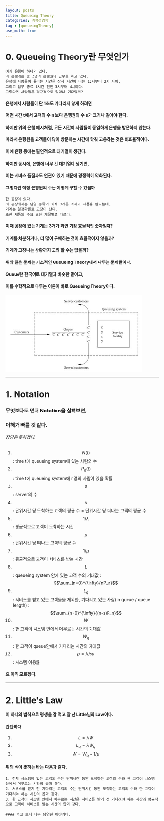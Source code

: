 ```yaml
---
layout: posts
title: Queueing Theory
categories: 계량경영학
tag : [queueingTheory]
use_math: true
---
```


# 0. Queueing Theory란 무엇인가
```
여기 은행이 하나가 있다.  
이 은행에는 총 3명의 은행원이 근무를 하고 있다.  
은행에 사람들이 몰리는 시간은 잠시 시간이 나는 12시부터 2시 사이,  
그리고 업무 종료 1시간 전인 3시부터 4시이다.  
그렇다면 사람들은 평균적으로 얼마나 기다릴까?  
```


#### 은행에서 사람들이 단 1초도 기다리지 않게 하려면  
#### 어떤 시간 t에서 고객의 수 n 보다 은행원의 수 s가 크거나 같아야 한다.  
#### 하지만 위의 은행 예시처럼, 모든 시간에 사람들이 동일하게 은행을 방문하지 않는다.  
#### 따라서 은행원을 고객들이 많이 방문하는 시간에 맞춰 고용하는 것은 비효율적이다.  
#### 이에 은행 등에는 필연적으로 대기열이 생긴다.  

#### 하지만 동시에, 은행에 너무 긴 대기열이 생기면,  
#### 이는 서비스 품질과도 연관이 있기 때문에 경쟁력이 약화된다.  
#### 그렇다면 적정 은행원의 수는 어떻게 구할 수 있을까 


```
한 공장이 있다. 
이 공장에서는 단일 종류의 기계 3개를 가지고 제품을 만드는데,  
기계는 일정확률로 고장이 난다.  
또한 제품의 수요 또한 계절별로 다르다.  
```
#### 이때 공장에 있는 기계는 3개가 과연 가장 효율적인 숫자일까?  
#### 기계를 처분하거나, 더 많이 구매하는 것이 효율적이지 않을까?  
#### 기계가 고장나는 상황까지 고려 할 수는 없을까?  

#### 위와 같은 문제는 기초적인 Queueing Theory에서 다루는 문제들이다.  
#### Queue란 한국어로 대기열과 비슷한 말이고,  
#### 이를 수학적으로 다루는 이론이 바로 Queueing Theory이다.  

![queue_basic](./queue_basic.JPG)

---

# 1. Notation 

### 무엇보다도 먼저 Notation을 살펴보면, 
### 이해가 빠를 것 같다. 
###### 장담은 못하겠다. 

1. $$N(t)$$ : time t에 queueing system에 있는 사람의 수
2. $$P_n(t)$$ : time t에 queueing system에 n명의 사람이 있을 확률
3. $$s$$ : server의 수 
4. $$\lambda$$ : 단위시간 당 도착하는 고객의 평균 수 = 단위시간 당 떠나는 고객의 평균 수 
5. $$1/\lambda$$ : 평균적으로 고객이 도착하는 시간 
5. $$\mu$$ : 단위시간 당 떠나는 고객의 평균 수 
7. $$1/\mu$$ : 평균적으로 고객이 서비스를 받는 시간 
8.  $$L$$ : queueing system 안에 있는 고객 수의 기대값 : $$\sum_{n=0}^{\infty}{nP_n}$$
9. $$L_q$$ : 서비스를 받고 있는 고객들을 제외한, 기다리고 있는 사람(in queue / queue length) : $$\sum_{n=0}^{\infty}{(n-s)P_n}$$
10. $$W$$ : 한 고객이 시스템 안에서 머무르는 시간의 기대값 
11. $$W_q$$ : 한 고객이 queue안에서 기다리는 시간의 기대값
12. $$\rho = \lambda/s\mu$$ : 시스템 이용률 

#### 으 아직 모르겠다. 

---

# 2. Little's Law 
#### 이 하나의 법칙으로 평생을 잘 먹고 잘 산 Little님의 Law이다. 
#### 간단하다. 
1. $$ L = \lambda W$$
2. $$ L_q = \lambda W_q$$
3. $$ W = W_q + 1/\mu $$

#### 위의 식이 뜻하는 바는 다음과 같다. 
```
1. 전체 시스템에 있는 고객의 수는 단위시간 동안 도착하는 고객의 수와 한 고객이 시스템 안에서 머무르는 시간의 곱과 같다. 
2. 서비스를 받기 전 기다리는 고객의 수는 단위시간 동안 도착하는 고객의 수와 한 고객이 기다려야 하는 시간의 곱과 같다. 
3. 한 고객이 시스템 안에서 머무르는 시간은 서비스를 받기 전 기다려야 하는 시간과 평균적으로 고객이 서비스를 받는 시간의 합과 같다. 

#### 적고 보니 너무 당연한 이야기다. 








